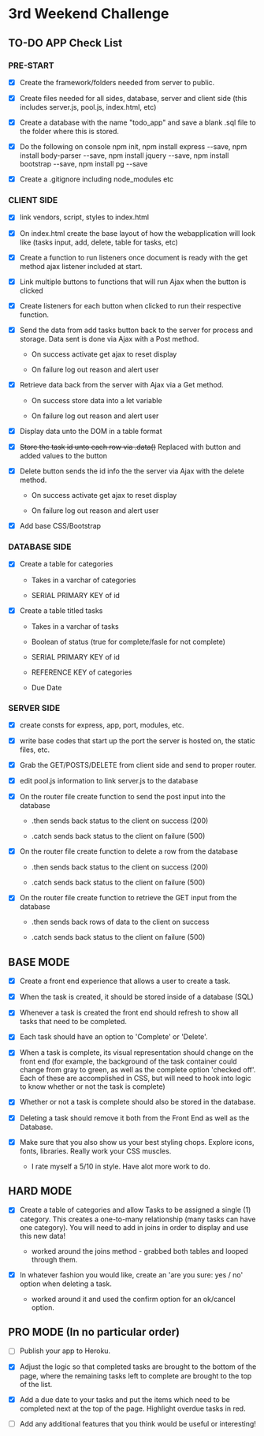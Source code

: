 # 3rd Weekend Challenge

## TO-DO APP Check List

### PRE-START


- [x] Create the framework/folders needed from server to public. 

- [x] Create files needed for all sides, database, server and client side (this includes server.js, pool.js, index.html, etc)

- [x] Create a database with the name "todo_app" and save a blank .sql file to the folder where this is stored. 

- [x] Do the following on console npm init, npm install express --save, npm install body-parser --save, npm install jquery --save, npm install bootstrap --save, npm install pg --save

- [x] Create a .gitignore including node_modules etc


### CLIENT SIDE

- [x] link vendors, script, styles to index.html

- [x] On index.html create the base layout of how the webapplication will look like (tasks input, add, delete, table for tasks, etc)

- [x] Create a function to run listeners once document is ready with the get method ajax listener included at start.  

- [x] Link multiple buttons to functions that will run Ajax when the button is clicked

- [x] Create listeners for each button when clicked to run their respective function.

- [x] Send the data from add tasks button back to the server for process and storage. Data sent is done via Ajax with a Post method. 

    - On success activate get ajax to reset display
    
    - On failure log out reason and alert user 

- [x] Retrieve data back from the server with Ajax via a Get method.

    - On success store data into a let variable 
    
    - On failure log out reason and alert user 

- [x] Display data unto the DOM in a table format 

- [x] ~~Store the task id unto each row via .data()~~ Replaced with button and added values to the button

- [x] Delete button sends the id info the the server via Ajax with the delete method. 

    - On success activate get ajax to reset display
    
    - On failure log out reason and alert user 

- [x] Add base CSS/Bootstrap


### DATABASE SIDE 


- [x] Create a table for categories

    - Takes in a varchar of categories

    - SERIAL PRIMARY KEY of id

- [x] Create a table titled tasks

    - Takes in a varchar of tasks
    
    - Boolean of status (true for complete/fasle for not complete)

    - SERIAL PRIMARY KEY of id

    - REFERENCE KEY of categories

    - Due Date 


### SERVER SIDE 


- [x] create consts for express, app, port, modules, etc. 

- [x] write base codes that start up the port the server is hosted on, the static files, etc. 

- [x] Grab the GET/POSTS/DELETE from client side and send to proper router. 

- [x] edit pool.js information to link server.js to the database 

- [x] On the router file create function to send the post input into the database 

    - .then sends back status to the client on success (200)
    
    - .catch sends back status to the client on failure (500)

- [x] On the router file create function to delete a row from the database 

    - .then sends back status to the client on success (200)
    
    - .catch sends back status to the client on failure (500)
    
- [x] On the router file create function to retrieve the GET input from the database 

    - .then sends back rows of data to the client on success

    - .catch sends back status to the client on failure (500)


## BASE MODE

- [x] Create a front end experience that allows a user to create a task.

- [x] When the task is created, it should be stored inside of a database (SQL)

- [x] Whenever a task is created the front end should refresh to show all tasks that need to be completed.

- [x] Each task should have an option to 'Complete' or 'Delete'.

- [x] When a task is complete, its visual representation should change on the front end (for example, the background of the task container could change from gray to green, as well as the complete option 'checked off'. Each of these are accomplished in CSS, but will need to hook into logic to know whether or not the task is complete)

- [x] Whether or not a task is complete should also be stored in the database.

- [x] Deleting a task should remove it both from the Front End as well as the Database.

- [x] Make sure that you also show us your best styling chops. Explore icons, fonts, libraries. Really work your CSS muscles.

    - I rate myself a 5/10 in style. Have alot more work to do.

## HARD MODE

- [x] Create a table of categories and allow Tasks to be assigned a single (1) category. This creates a one-to-many relationship (many tasks can have one category). You will need to add in joins in order to display and use this new data! 

    - worked around the joins method - grabbed both tables and looped through them.

- [x] In whatever fashion you would like, create an 'are you sure: yes / no' option when deleting a task.

    - worked around it and used the confirm option for an ok/cancel option.

## PRO MODE (In no particular order)

- [ ] Publish your app to Heroku.

- [x] Adjust the logic so that completed tasks are brought to the bottom of the page, where the remaining tasks left to complete are brought to the top of the list.

- [x] Add a due date to your tasks and put the items which need to be completed next at the top of the page. Highlight overdue tasks in red.

- [ ] Add any additional features that you think would be useful or interesting!
